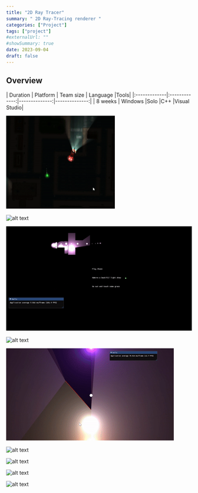 ```yaml
---
title: "2D Ray Tracer"
summary: " 2D Ray-Tracing renderer "
categories: ["Project"]
tags: ["project"]
#externalUrl: ""
#showSummary: true
date: 2023-09-04
draft: false
---
```


## Overview



| Duration  | Platform | Team size | Language |Tools|
|:-------------|:-------------:|--------------:|--------------:|
| 8 weeks  | Windows   |Solo    |C++ |Visual Studio|


![alt text](../2DRayTracer/Game_Coll.gif)

![alt text](../2DRayTracer/ImtersWithScale.gif)


![alt text](../2DRayTracer/Main_menu.gif)

![alt text](../2DRayTracer/Motion_Blur.gif)

![alt text](../2DRayTracer/PointAndInters.gif)




![alt text](../2DRayTracer/W6_Perf_Mirrors_Many_Prim.gif)


![alt text](../2DRayTracer/W7_game.gif)


![alt text](../2DRayTracer/W7_light_show.gif)

![alt text](../2DRayTracer/W8_Gameplay.gif)